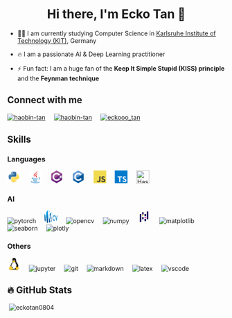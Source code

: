 <div id="header" align="center">
    <h1>Hi there, I'm Ecko Tan 👋</h1>
</div>


- 🧑‍🎓 I am currently studying Computer Science in [Karlsruhe Institute of Technology (KIT)][KIT], Germany

- 🔥 I am a passionate AI & Deep Learning practitioner

- ⚡ Fun fact: I am a huge fan of the **Keep It Simple Stupid (KISS) principle** and the **Feynman technique**


## Connect with me

<div>
<a href="https://haobin-tan.netlify.app/" target="blank"><img align="center" src="https://static.vecteezy.com/system/resources/thumbnails/000/357/012/small/1__288_29.jpg" alt="haobin-tan"  width="30" height="30"  title="Blog"/></a> &nbsp; &nbsp;
<a href="https://linkedin.com/in/haobin-tan" target="blank"><img align="center" src="https://raw.githubusercontent.com/rahuldkjain/github-profile-readme-generator/master/src/images/icons/Social/linked-in-alt.svg" alt="haobin-tan"  width="30" height="30" title="LinkedIn"/></a> &nbsp; &nbsp;
<a href="https://twitter.com/eckooo_tan" target="blank"><img align="center" src="https://raw.githubusercontent.com/rahuldkjain/github-profile-readme-generator/master/src/images/icons/Social/twitter.svg" alt="eckooo_tan" width="30" height="30" title="Twitter"/></a> &nbsp; &nbsp;
</div>


## Skills

### Languages

<div>
	<img src="https://raw.githubusercontent.com/devicons/devicon/master/icons/python/python-original.svg" width="30" height="30" title="Python"/>  &nbsp; &nbsp;
	<img src="https://raw.githubusercontent.com/devicons/devicon/master/icons/java/java-original.svg" width="30" height="30" title="Java"/>  &nbsp; &nbsp;
	<img src="https://raw.githubusercontent.com/devicons/devicon/master/icons/csharp/csharp-original.svg" width="30" height="30" title="CSharp"/>  &nbsp; &nbsp;
	<img src="https://raw.githubusercontent.com/devicons/devicon/master/icons/c/c-original.svg" width="30" height="30" title="C"/> &nbsp; &nbsp;
    <img src="https://raw.githubusercontent.com/devicons/devicon/master/icons/javascript/javascript-original.svg" alt="javascript" width="30" height="30" title="JavaScript"/>  &nbsp; &nbsp;
    <img src="https://raw.githubusercontent.com/devicons/devicon/master/icons/typescript/typescript-original.svg" alt="typescript" width="30" height="30" title="TypeScript"/>  &nbsp; &nbsp;
    <img src="https://upload.wikimedia.org/wikipedia/commons/1/1c/Haskell-Logo.svg" width="30" height="30" title="Haskell"/>&nbsp; &nbsp;
</div>

### AI

<div>
	<img src="https://www.vectorlogo.zone/logos/pytorch/pytorch-icon.svg" alt="pytorch" width="30" height="30" title="PyTorch"/>  &nbsp; &nbsp;
	<img src="https://raw.githubusercontent.com/open-mmlab/mmcv/master/docs/en/mmcv-logo.png" alt="mmcv" width="30" height="30" title="MMCV"/>  &nbsp; &nbsp;
	<img src="https://www.vectorlogo.zone/logos/opencv/opencv-icon.svg" alt="opencv" width="30" height="30" title="OpenCV"/>  &nbsp; &nbsp;
	<img src="https://w7.pngwing.com/pngs/134/662/png-transparent-numpy-hd-logo-thumbnail.png" alt="numpy" width="30" height="30" title="NumPy"/>  &nbsp; &nbsp;
	<img src="https://raw.githubusercontent.com/EckoTan0804/upic-repo/master/uPic/pandas_logo.png" alt="pandas" width="30" height="30" title="Pandas"/>  &nbsp; &nbsp;
	<img src="https://upload.wikimedia.org/wikipedia/commons/thumb/8/84/Matplotlib_icon.svg/1200px-Matplotlib_icon.svg.png" alt="matplotlib" width="30" height="30" title="Matplotlib"/>  &nbsp; &nbsp;
    <img src="https://seaborn.pydata.org/_images/logo-mark-lightbg.svg" alt="seaborn" width="30" height="30" title="Seaborn"/>   &nbsp; &nbsp;
    <img src="https://external-preview.redd.it/Lpvr5-1iF6jgAoNuhn0T3C9IhDzNwxCvsSieESGpXS8.jpg?auto=webp&s=a9b5d6c78d5de779aec963a88a47c03b336f0a7d" alt="plotly" width="30" height="30" title="Ployly"/>
</div>

### Others

<div>
	<img src="https://raw.githubusercontent.com/devicons/devicon/master/icons/linux/linux-original.svg" alt="linux" width="30" height="30" title="Linux"/>  &nbsp; &nbsp;
	<img src="https://upload.wikimedia.org/wikipedia/commons/thumb/3/38/Jupyter_logo.svg/883px-Jupyter_logo.svg.png" alt="jupyter" width="30" height="30" title="Jupyter"/>  &nbsp; &nbsp;
	<img src="https://www.vectorlogo.zone/logos/git-scm/git-scm-icon.svg" alt="git" width="30" height="30" title="Git"/>  &nbsp; &nbsp;
	<img src="https://upload.wikimedia.org/wikipedia/commons/thumb/4/41/1280px_Markdown_with_White_Background.png/640px-1280px_Markdown_with_White_Background.png" alt="markdown" width="30" height="30" title="Markdown"/>  &nbsp; &nbsp;
	<img src="https://cdn.worldvectorlogo.com/logos/latex.svg" alt="latex" width="30" height="30" title="LaTex"/>  &nbsp; &nbsp;
	<img src="https://upload.wikimedia.org/wikipedia/commons/thumb/9/9a/Visual_Studio_Code_1.35_icon.svg/2048px-Visual_Studio_Code_1.35_icon.svg.png" alt="vscode" width="30" height="30" title="VSCode"/>
</div>



## :fire: GitHub Stats
<!---

<p><img align="left" src="https://github-readme-stats.vercel.app/api/top-langs?username=eckotan0804&show_icons=true&locale=en&layout=compact&theme=dracula" alt="eckotan0804" /></p>
-->

<p>&nbsp;<img align="center" src="https://github-readme-stats.vercel.app/api?username=eckotan0804&show_icons=true&locale=en&theme=dracula" alt="eckotan0804" /></p>








[KIT]: https://www.kit.edu/english/index.php
[homepage]: https://haobin-tan.netlify.app/
[linkedin]: www.linkedin.com/in/haobin-tan
[twitter]: https://twitter.com/Eckooo_Tan
